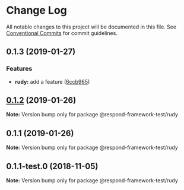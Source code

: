 # Change Log

All notable changes to this project will be documented in this file.
See [Conventional Commits](https://conventionalcommits.org) for commit guidelines.

## 0.1.3 (2019-01-27)


### Features

* **rudy:** add a feature ([6ccb965](https://github.com/faceyspacey/redux-first-router/commit/6ccb965))
## [0.1.2](https://github.com/faceyspacey/redux-first-router/compare/@respond-framework-test/rudy@0.1.1...@respond-framework-test/rudy@0.1.2) (2019-01-26)

**Note:** Version bump only for package @respond-framework-test/rudy





## 0.1.1 (2019-01-26)

**Note:** Version bump only for package @respond-framework-test/rudy





## 0.1.1-test.0 (2018-11-05)

**Note:** Version bump only for package @respond-framework-test/rudy
